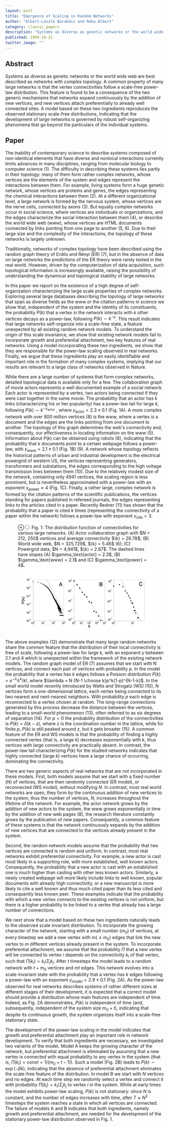 ```yaml
---
layout: post
title: "Emergence of Scaling in Random Networks"
author: "Albert-László Barabási and Réka Albert"
category: classic_papers
description: "Systems as diverse as genetic networks or the world wide web are best described as networks with complex topology. A common property of many large networks is that the vertex connectivities follow a scale-free power-law distribution. This feature is found to be a consequence of the two generic mechanisms that networks expand continuously by the addition of new vertices, and new vertices attach preferentially to already well connected sites. A model based on these two ingredients reproduces the observed stationary scale- free distributions, indicating that the development of large networks is governed by robust self-organizing phenomena that go beyond the particulars of the individual systems."
published: 1999-10-21
twitter_image: ""
---
```


## Abstract

Systems as diverse as genetic networks or the world wide web are best described as networks with complex topology. A common property of many large networks is that the vertex connectivities follow a scale-free power-law distribution. This feature is found to be a consequence of the two generic mechanisms that networks expand continuously by the addition of new vertices, and new vertices attach preferentially to already well connected sites. A model based on these two ingredients reproduces the observed stationary scale-free distributions, indicating that the development of large networks is governed by robust self-organizing phenomena that go beyond the particulars of the individual systems.

## Paper

The inability of contemporary science to describe systems composed of non-identical elements that have diverse and nonlocal interactions currently limits advances in many disciplines, ranging from molecular biology to computer science (1). The difficulty in describing these systems lies partly in their topology: many of them form rather complex networks, whose vertices are the elements of the system and edges represent the interactions between them. For example, living systems form a huge genetic network, whose vertices are proteins and genes, the edges representing the chemical interactions between them (2). At a different organizational level, a large network is formed by the nervous system, whose vertices are the nerve cells, connected by axons (3). But equally complex networks occur in social science, where vertices are individuals or organizations, and the edges characterize the social interaction between them (4), or describe the world wide web (www), whose vertices are HTML documents connected by links pointing from one page to another (5, 6). Due to their large size and the complexity of the interactions, the topology of these networks is largely unknown.

Traditionally, networks of complex topology have been described using the random graph theory of Erdős and Rényi (ER) (7), but in the absence of data on large networks the predictions of the ER theory were rarely tested in the real world. However, driven by the computerization of data acquisition, such topological information is increasingly available, raising the possibility of understanding the dynamical and topological stability of large networks.

In this paper we report on the existence of a high degree of self-organization characterizing the large scale properties of complex networks. Exploring several large databases describing the topology of large networks that span as diverse fields as the www or the citation patterns in science we show that, independent of the system and the identity of its constituents, the probability $P(k)$ that a vertex in the network interacts with $k$ other vertices decays as a power-law, following $P(k) \sim k^{−\gamma}$. This result indicates that large networks self-organize into a scale-free state, a feature unexpected by all existing random network models. To understand the origin of this scale invariance, we show that existing network models fail to incorporate growth and preferential attachment, two key features of real networks. Using a model incorporating these two ingredients, we show that they are responsible for the power-law scaling observed in real networks. Finally, we argue that these ingredients play an easily identifiable and important role in the formation of many complex systems, implying that our results are relevant to a large class of networks observed in Nature.

While there are a large number of systems that form complex networks, detailed topological data is available only for a few. The collaboration graph of movie actors represents a well documented example of a social network. Each actor is represented by a vertex, two actors being connected if they were cast together in the same movie. The probability that an actor has $k$ links (characterizing his or her popularity) has a power-law tail for large $k$, following $P(k) \sim k^{−\gamma_\text{actor}}$ , where $\gamma_\text{actor} = 2.3 \pm 0.1$ (Fig. 1A). A more complex network with over 800 million vertices (8) is the www, where a vertex is a document and the edges are the links pointing from one document to another. The topology of this graph determines the web's connectivity and, consequently, our effectiveness in locating information on the www (5). Information about $P(k)$ can be obtained using robots (6), indicating that the probability that $k$ documents point to a certain webpage follows a power-law, with $\gamma_\text{www} = 2.1 \pm 0.1$ (Fig. 1B) (9). A network whose topology reflects the historical patterns of urban and industrial development is the electrical powergrid of western US, the vertices representing generators, transformers and substations, the edges corresponding to the high voltage transmission lines between them (10). Due to the relatively modest size of the network, containing only 4941 vertices, the scaling region is less prominent, but is nevertheless approximated with a power-law with an exponent $\gamma_\text{power} \approx 4$ (Fig. 1C). Finally, a rather large, complex network is formed by the citation patterns of the scientific publications, the vertices standing for papers published in refereed journals, the edges representing links to the articles cited in a paper. Recently Redner (11) has shown that the probability that a paper is cited $k$ times (representing the connectivity of a paper within the network) follows a power-law with exponent $\gamma_\text{cite} = 3$.

<figure>
<label for="mn-fig-1" class="margin-toggle">⊕</label><input type="checkbox" id="mn-fig-1" class="margin-toggle">
<span class="marginnote">Fig. 1: The distribution function of connectivities for various large networks. (A) Actor collaboration graph with $N = 212, 250$ vertices and average connectivity $⟨k⟩ = 28.78$; (B) World wide web, $N = 325,729$, $⟨k⟩ = 5.46$ (6); (C) Powergrid data, $N = 4,941$, $⟨k⟩ = 2.67$. The dashed lines have slopes (A) $\gamma_\text{actor} = 2.3$, (B) $\gamma_\text{www} = 2.1$ and (C) $\gamma_\text{power} = 4$.</span>
<img src="/assets/images/classic_papers/random_scaling/fig1.png">
</figure>

The above examples (12) demonstrate that many large random networks share the common feature that the distribution of their local connectivity is free of scale, following a power-law for large k, with an exponent $\gamma$ between 2.1 and 4 which is unexpected within the framework of the existing network models. The random graph model of ER (7) assumes that we start with N vertices, and connect each pair of vertices with probability $p$. In the model the probability that a vertex has $k$ edges follows a Poisson distribution $P(k) = e^{−\lambda}\lambda^k/k!$, where $\lambda = N {N-1 \choose k}p^k(1-p)^{N-1-k}$. In the small world model recently introduced by Watts and Strogatz (WS) (10), N vertices form a one-dimensional lattice, each vertex being connected to its two nearest and next-nearest neighbors. With probability $p$ each edge is reconnected to a vertex chosen at random. The long-range connections generated by this process decrease the distance between the vertices, leading to a small-world phenomenon (13), often referred to as six degrees of separation (14). For $p = 0$ the probability distribution of the connectivities is $P(k) = \delta(k − z)$, where z is the coordination number in the lattice, while for finite $p$, $P(k)$ is still peaked around z, but it gets broader (15). A common feature of the ER and WS models is that the probability of finding a highly connected vertex (that is, a large $k$) decreases exponentially with $k$, thus vertices with large connectivity are practically absent. In contrast, the power-law tail characterizing $P(k)$ for the studied networks indicates that highly connected (large $k$) vertices have a large chance of occurring, dominating the connectivity.

There are two generic aspects of real networks that are not incorporated in these models. First, both models assume that we start with a fixed number ($N$) of vertices, that are then randomly connected (ER model), or reconnected (WS model), without modifying $N$. In contrast, most real world networks are open, they form by the continuous addition of new vertices to the system, thus the number of vertices, $N$, increases throughout the lifetime of the network. For example, the actor network grows by the addition of new actors to the system, the www grows exponentially in time by the addition of new web pages (8), the research literature constantly grows by the publication of new papers. Consequently, a common feature of these systems is that the network continuously expands by the addition of new vertices that are connected to the vertices already present in the system.

Second, the random network models assume that the probability that two vertices are connected is random and uniform. In contrast, most real networks exhibit preferential connectivity. For example, a new actor is cast most likely in a supporting role, with more established, well known actors. Consequently, the probability that a new actor is cast with an established one is much higher than casting with other less known actors. Similarly, a newly created webpage will more likely include links to well known, popular documents with already high connectivity, or a new manuscript is more likely to cite a well known and thus much cited paper than its less cited and consequently less known peer. These examples indicate that the probability with which a new vertex connects to the existing vertices is not uniform, but there is a higher probability to be linked to a vertex that already has a large
number of connections.

We next show that a model based on these two ingredients naturally leads to the observed
scale invariant distribution. To incorporate the growing character of the network, starting with a small number ($m_0$) of vertices, at every timestep we add a new vertex with $m (\leq m_0)$ edges that link the new vertex to $m$ different vertices already present in the system. To incorporate preferential attachment, we assume that the probability $\Pi$ that a new vertex will be connected to vertex $i$ depends on the connectivity $k_i$ of that vertex, such that $\Pi(k_i) = k_i/\Sigma_j k_j$. After $t$ timesteps the model leads to a random network with $t + m_0$ vertices and $mt$ edges. This network evolves into a scale-invariant state with the probability that a vertex has $k$ edges following a power-law with an exponent $\gamma_{model} = 2.9 \pm 0.1$ (Fig. 2A). As the power-law observed for real networks describes systems of rather different sizes at different stages of their development, it is expected that a correct model should provide a distribution whose main features are independent of time. Indeed, as Fig. 2A demonstrates, $P(k)$ is independent of time (and, subsequently, independent of the system size $m_0 + t$), indicating that despite its continuous growth, the system organizes itself into a scale-free stationary state.

The development of the power-law scaling in the model indicates that growth and preferential attachment play an important role in network development. To verify that both ingredients are necessary, we investigated two variants of the model. Model A keeps the growing character of the network, but preferential attachment is eliminated by assuming that a new vertex is connected with equal probability to any vertex in the system (that is, $\Pi(k_i) = const = 1/(m_0 + t − 1)$). Such a model (Fig. 2B) leads to $P(k) \sim \exp(−\beta k)$, indicating that the absence of preferential attachment eliminates the scale-free feature of the distribution. In model B we start with $N$ vertices and no edges. At each time step we randomly select a vertex and connect it with probability $\Pi(k_i) = k_i/ \Sigma_j k_j$ to vertex $i$ in the system. While at early times the model exhibits power-law scaling, $P(k)$ is not stationary: since $N$ is constant, and the number of edges increases with time, after $T \approx N^2$ timesteps the system reaches a state in which all vertices are connected. The failure of models A and B indicates that both ingredients, namely growth and preferential attachment, are needed for the development of the stationary power-law distribution observed in Fig. 1.

